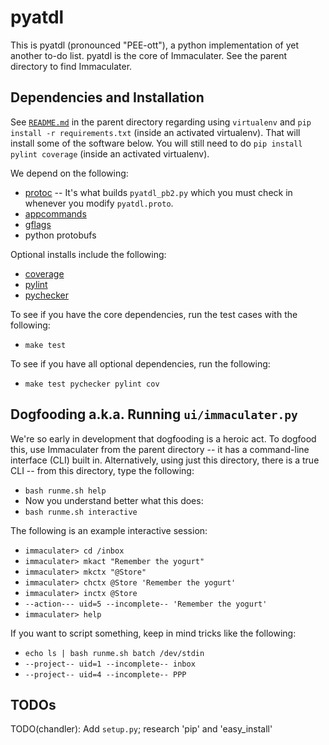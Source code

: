 # pyatdl

This is pyatdl (pronounced "PEE-ott"), a python implementation of yet another
to-do list. pyatdl is the core of Immaculater. See the parent directory to find
Immaculater.

## Dependencies and Installation

See [`README.md`](https://github.com/chandler37/immaculater/blob/master/README.md)
in the parent directory regarding using `virtualenv` and `pip install -r
requirements.txt` (inside an activated virtualenv). That will install some of
the software below. You will still need to do `pip install pylint coverage`
(inside an activated virtualenv).

We depend on the following:

 - [protoc](https://developers.google.com/protocol-buffers/) -- It's what builds
  `pyatdl_pb2.py` which you must check in whenever you modify `pyatdl.proto`.
 - [appcommands](https://github.com/google/google-apputils)
 - [gflags](https://github.com/gflags/python-gflags)
 - python protobufs

Optional installs include the following:

 - [coverage]( http://nedbatchelder.com/code/coverage)
 - [pylint](http://www.pylint.org/)
 - [pychecker](http://pychecker.sourceforge.net/)

To see if you have the core dependencies, run the test cases with the following:

 - `make test`

To see if you have all optional dependencies, run the following:

 - `make test pychecker pylint cov`

## Dogfooding a.k.a. Running `ui/immaculater.py`

We're so early in development that dogfooding is a heroic act. To dogfood this,
use Immaculater from the parent directory -- it has a command-line interface
(CLI) built in. Alternatively, using just this directory, there is a true CLI
-- from this directory, type the following:

 - `bash runme.sh help`
 - Now you understand better what this does:
 - `bash runme.sh interactive`

The following is an example interactive session:

 - `immaculater> cd /inbox`
 - `immaculater> mkact "Remember the yogurt"`
 - `immaculater> mkctx "@Store"`
 - `immaculater> chctx @Store 'Remember the yogurt'`
 - `immaculater> inctx @Store`
 - `--action--- uid=5 --incomplete-- 'Remember the yogurt'`
 - `immaculater> help`

If you want to script something, keep in mind tricks like the following:

 - `echo ls | bash runme.sh batch /dev/stdin`
 - `--project-- uid=1 --incomplete-- inbox`
 - `--project-- uid=4 --incomplete-- PPP`

## TODOs

TODO(chandler): Add `setup.py`; research 'pip' and 'easy_install'
